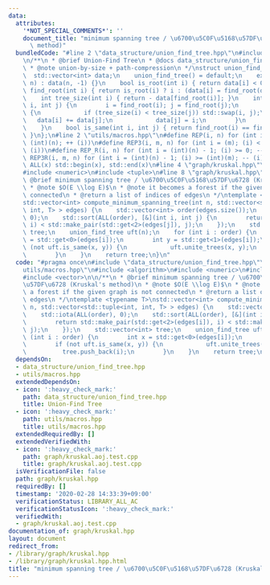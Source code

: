 ```yaml
---
data:
  attributes:
    '*NOT_SPECIAL_COMMENTS*': ''
    document_title: "minimum spanning tree / \u6700\u5C0F\u5168\u57DF\u6728 (Kruskal's\
      \ method)"
  bundledCode: "#line 2 \"data_structure/union_find_tree.hpp\"\n#include <vector>\n\
    \n/**\n * @brief Union-Find Tree\n * @docs data_structure/union_find_tree.md\n\
    \ * @note union-by-size + path-compression\n */\nstruct union_find_tree {\n  \
    \  std::vector<int> data;\n    union_find_tree() = default;\n    explicit union_find_tree(std::size_t\
    \ n) : data(n, -1) {}\n    bool is_root(int i) { return data[i] < 0; }\n    int\
    \ find_root(int i) { return is_root(i) ? i : (data[i] = find_root(data[i])); }\n\
    \    int tree_size(int i) { return - data[find_root(i)]; }\n    int unite_trees(int\
    \ i, int j) {\n        i = find_root(i); j = find_root(j);\n        if (i != j)\
    \ {\n            if (tree_size(i) < tree_size(j)) std::swap(i, j);\n         \
    \   data[i] += data[j];\n            data[j] = i;\n        }\n        return i;\n\
    \    }\n    bool is_same(int i, int j) { return find_root(i) == find_root(j);\
    \ }\n};\n#line 2 \"utils/macros.hpp\"\n#define REP(i, n) for (int i = 0; (i) <\
    \ (int)(n); ++ (i))\n#define REP3(i, m, n) for (int i = (m); (i) < (int)(n); ++\
    \ (i))\n#define REP_R(i, n) for (int i = (int)(n) - 1; (i) >= 0; -- (i))\n#define\
    \ REP3R(i, m, n) for (int i = (int)(n) - 1; (i) >= (int)(m); -- (i))\n#define\
    \ ALL(x) std::begin(x), std::end(x)\n#line 4 \"graph/kruskal.hpp\"\n#include <algorithm>\n\
    #include <numeric>\n#include <tuple>\n#line 8 \"graph/kruskal.hpp\"\n\n/**\n *\
    \ @brief minimum spanning tree / \u6700\u5C0F\u5168\u57DF\u6728 (Kruskal's method)\n\
    \ * @note $O(E \\log E)$\n * @note it becomes a forest if the given graph is not\
    \ connected\n * @return a list of indices of edges\n */\ntemplate <typename T>\n\
    std::vector<int> compute_minimum_spanning_tree(int n, std::vector<std::tuple<int,\
    \ int, T> > edges) {\n    std::vector<int> order(edges.size());\n    std::iota(ALL(order),\
    \ 0);\n    std::sort(ALL(order), [&](int i, int j) {\n        return std::make_pair(std::get<2>(edges[i]),\
    \ i) < std::make_pair(std::get<2>(edges[j]), j);\n    });\n    std::vector<int>\
    \ tree;\n    union_find_tree uft(n);\n    for (int i : order) {\n        int x\
    \ = std::get<0>(edges[i]);\n        int y = std::get<1>(edges[i]);\n        if\
    \ (not uft.is_same(x, y)) {\n            uft.unite_trees(x, y);\n            tree.push_back(i);\n\
    \        }\n    }\n    return tree;\n}\n"
  code: "#pragma once\n#include \"data_structure/union_find_tree.hpp\"\n#include \"\
    utils/macros.hpp\"\n#include <algorithm>\n#include <numeric>\n#include <tuple>\n\
    #include <vector>\n\n/**\n * @brief minimum spanning tree / \u6700\u5C0F\u5168\
    \u57DF\u6728 (Kruskal's method)\n * @note $O(E \\log E)$\n * @note it becomes\
    \ a forest if the given graph is not connected\n * @return a list of indices of\
    \ edges\n */\ntemplate <typename T>\nstd::vector<int> compute_minimum_spanning_tree(int\
    \ n, std::vector<std::tuple<int, int, T> > edges) {\n    std::vector<int> order(edges.size());\n\
    \    std::iota(ALL(order), 0);\n    std::sort(ALL(order), [&](int i, int j) {\n\
    \        return std::make_pair(std::get<2>(edges[i]), i) < std::make_pair(std::get<2>(edges[j]),\
    \ j);\n    });\n    std::vector<int> tree;\n    union_find_tree uft(n);\n    for\
    \ (int i : order) {\n        int x = std::get<0>(edges[i]);\n        int y = std::get<1>(edges[i]);\n\
    \        if (not uft.is_same(x, y)) {\n            uft.unite_trees(x, y);\n  \
    \          tree.push_back(i);\n        }\n    }\n    return tree;\n}\n"
  dependsOn:
  - data_structure/union_find_tree.hpp
  - utils/macros.hpp
  extendedDependsOn:
  - icon: ':heavy_check_mark:'
    path: data_structure/union_find_tree.hpp
    title: Union-Find Tree
  - icon: ':heavy_check_mark:'
    path: utils/macros.hpp
    title: utils/macros.hpp
  extendedRequiredBy: []
  extendedVerifiedWith:
  - icon: ':heavy_check_mark:'
    path: graph/kruskal.aoj.test.cpp
    title: graph/kruskal.aoj.test.cpp
  isVerificationFile: false
  path: graph/kruskal.hpp
  requiredBy: []
  timestamp: '2020-02-28 14:33:39+09:00'
  verificationStatus: LIBRARY_ALL_AC
  verificationStatusIcon: ':heavy_check_mark:'
  verifiedWith:
  - graph/kruskal.aoj.test.cpp
documentation_of: graph/kruskal.hpp
layout: document
redirect_from:
- /library/graph/kruskal.hpp
- /library/graph/kruskal.hpp.html
title: "minimum spanning tree / \u6700\u5C0F\u5168\u57DF\u6728 (Kruskal's method)"
---
```

